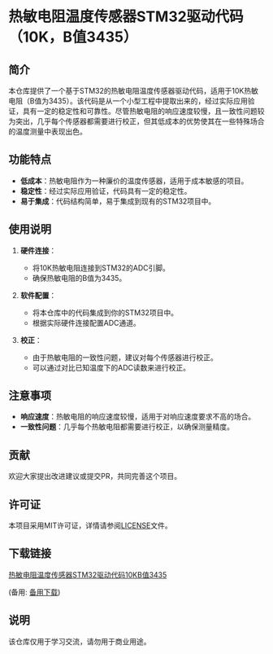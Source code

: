 # 热敏电阻温度传感器STM32驱动代码（10K，B值3435）

## 简介

本仓库提供了一个基于STM32的热敏电阻温度传感器驱动代码，适用于10K热敏电阻（B值为3435）。该代码是从一个小型工程中提取出来的，经过实际应用验证，具有一定的稳定性和可靠性。尽管热敏电阻的响应速度较慢，且一致性问题较为突出，几乎每个传感器都需要进行校正，但其低成本的优势使其在一些特殊场合的温度测量中表现出色。

## 功能特点

- **低成本**：热敏电阻作为一种廉价的温度传感器，适用于成本敏感的项目。
- **稳定性**：经过实际应用验证，代码具有一定的稳定性。
- **易于集成**：代码结构简单，易于集成到现有的STM32项目中。

## 使用说明

1. **硬件连接**：
   - 将10K热敏电阻连接到STM32的ADC引脚。
   - 确保热敏电阻的B值为3435。

2. **软件配置**：
   - 将本仓库中的代码集成到你的STM32项目中。
   - 根据实际硬件连接配置ADC通道。

3. **校正**：
   - 由于热敏电阻的一致性问题，建议对每个传感器进行校正。
   - 可以通过对比已知温度下的ADC读数来进行校正。

## 注意事项

- **响应速度**：热敏电阻的响应速度较慢，适用于对响应速度要求不高的场合。
- **一致性问题**：几乎每个热敏电阻都需要进行校正，以确保测量精度。

## 贡献

欢迎大家提出改进建议或提交PR，共同完善这个项目。

## 许可证

本项目采用MIT许可证，详情请参阅[LICENSE](LICENSE)文件。

## 下载链接
[热敏电阻温度传感器STM32驱动代码10KB值3435](https://pan.quark.cn/s/659a85013c97) 

(备用: [备用下载](https://pan.baidu.com/s/1yACIgREwVjEoyBIXROP_bw?pwd=1234))

## 说明

该仓库仅用于学习交流，请勿用于商业用途。
